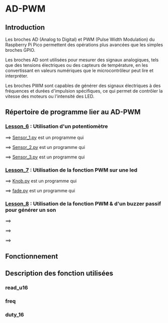# AD-PWM

## Introduction

Les broches AD (Analog to Digital) et PWM (Pulse Width Modulation) du Raspberry Pi Pico permettent des opérations plus avancées que les simples broches GPIO.

Les broches AD sont utilisées pour mesurer des signaux analogiques, tels que des tensions électriques ou des capteurs de température, en les convertissant en valeurs numériques que le microcontrôleur peut lire et interpréter.

Les broches PWM sont capables de générer des signaux électriques à des fréquences et durées d'impulsion spécifiques, ce qui permet de contrôler la vitesse des moteurs ou l'intensité des LED.

## Répertoire de programme lier au AD-PWM

### [Lesson_6](Lesson_6) : Utilisation d'un potentiomètre

  ==> [Sensor_1.py](Lesson_6/Sensor_1.py) est un programme qui
  
  ==> [Sensor_2.py](Lesson_6/Sensor_2.py) est un programme qui
  
  ==> [Sensor_3.py](Lesson_6/Sensor_3.py) est un programme qui
  

### [Lesson_7](Lesson_7) : Utilisation de la fonction PWM sur une led

  ==> [Knob.py](Lesson_7/Knob.py) est un programme qui
  
  ==> [fade.py](Lesson_7/fade.py) est un programme qui

### [Lesson_8](Lesson_8) : Utilisation de la fonction PWM & d'un buzzer passif pour générer un son

  ==>
  
  ==>
  
  ==>
  
  
## Fonctionnement


## Description des fonction utilisées

### read_u16

### freq

### duty_16


